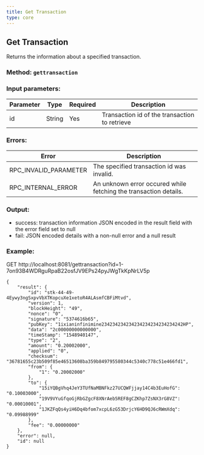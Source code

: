 ```yaml
---
title: Get Transaction
type: core
---
```

## Get Transaction
Returns the information about a specified transaction.
### Method: `gettransaction`
### Input parameters:

| Parameter | Type | Required | Description |
| --- | --- | --- | --- |
| id | String | Yes | Transaction id of the transaction to retrieve |

### Errors:

| Error | Description |
| --- | --- |
| RPC_INVALID_PARAMETER | The specified transaction id was invalid. |
| RPC_INTERNAL_ERROR | An unknown error occured while fetching the transaction details. |

### Output:
- success: transaction information JSON encoded in the result field with the error field set to null
- fail: JSON encoded details with a non-null error and a null result

### Example:
GET http://localhost:8081/gettransaction?id=1-7on93B4WDRguRpaB22osfJV9EPs24pyJWgTkKpNrLV5p
```
{
	"result": { 
		"id": "stk-44-49-4Eywy3ngSxpvVbXTKopcuXe1xetoR4ALAsmfCBFiMtvd",
		"version": 1,
		"blockHeight": "49",
		"nonce": "0",
		"signature": "5374616b65",
		"pubKey": "1ixianinfinimine234234234234234234234234234242HP",
		"data": "2c00000000000000",
		"timeStamp": "1548940147",
		"type": "2",
		"amount": "0.20002000",
		"applied": "0",
		"checksum": "36781655c23b509f85e46513608ba359b849795580344c5340c778c51e466fd1",
		"from": {
			"1": "0.20002000"
		},
		"to": {
			"15iYQBgVhq4JeY3TUfNaMBNFkz27UCQWFjjay14C4b3EuHofG": "0.10003000",
			"19V9VYuGfqoGjRbGZgcF8XNrAeb5REF8gCZKhp7ZsNX3rG8VZ": "0.00010001",
			"1JKZFqQs4yiH6Dq4bfom7xcpL6zG53DrjcY6HD9QJ6cRWmXdq": "0.09988999"
		},
		"fee": "0.00000000"
	},
	"error": null,
	"id": null
}
```

